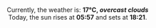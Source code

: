 <p  align="center"><br/>Currently, the weather is: <b> 17°C, <i>overcast clouds</i></b></br>Today, the sun rises at <b>05:57</b> and sets at <b>18:21</b>.</p>